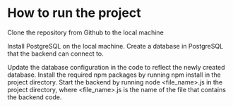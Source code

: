 # How to run the project
Clone the repository from Github to the local machine

Install PostgreSQL on the local machine.
Create a database in PostgreSQL that the backend can connect to.

Update the database configuration in the code to reflect the newly created database.
Install the required npm packages by running npm install in the project directory.
Start the backend by running node <file_name>.js in the project directory, where <file_name>.js is the name of the file that contains the backend code.